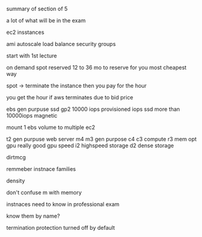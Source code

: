 summary of section of 5

a lot of what will be in the exam

ec2 insstances

ami 
autoscale
load balance
security groups

start with 1st lecture

on demand
spot
reserved
	12 to 36 mo to reserve for you most cheapest way

spot -> terminate the instance then you pay for the hour

you get the hour if aws terminates due to bid price

ebs gen purpuse ssd gp2 10000 iops
provisioned iops ssd more than 10000iops
magnetic

mount 1 ebs volume to multiple ec2

t2 gen purpuse web server
m4
m3 gen purpose
c4 c3 compute
r3 mem opt
gpu really good gpu speed
i2 highspeed storage
d2 dense storage

dirtmcg

remmeber instnace families

density

don't confuse m with memory

instnaces need to know in professional exam

know them by name?

termination protection turned off by default


